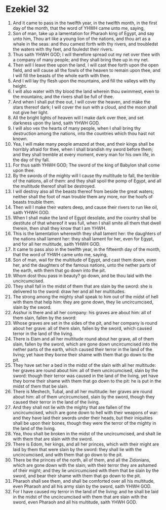 ﻿# Ezekiel  32
1. And it came to pass in the twelfth year, in the twelfth month, in the first day of the month, that the word of YHWH came unto me, saying, 
2. Son of man, take up a lamentation for Pharaoh king of Egypt, and say unto him, Thou art like a young lion of the nations, and thou art as a whale in the seas: and thou camest forth with thy rivers, and troubledst the waters with thy feet, and fouledst their rivers. 
3. Thus saith YHWH GOD; I will therefore spread out my net over thee with a company of many people; and they shall bring thee up in my net. 
4. Then will I leave thee upon the land, I will cast thee forth upon the open field, and will cause all the fowls of the heaven to remain upon thee, and I will fill the beasts of the whole earth with thee. 
5. And I will lay thy flesh upon the mountains, and fill the valleys with thy height. 
6. I will also water with thy blood the land wherein thou swimmest, even to the mountains; and the rivers shall be full of thee. 
7. And when I shall put thee out, I will cover the heaven, and make the stars thereof dark; I will cover the sun with a cloud, and the moon shall not give her light. 
8. All the bright lights of heaven will I make dark over thee, and set darkness upon thy land, saith YHWH GOD. 
9. I will also vex the hearts of many people, when I shall bring thy destruction among the nations, into the countries which thou hast not known. 
10. Yea, I will make many people amazed at thee, and their kings shall be horribly afraid for thee, when I shall brandish my sword before them; and they shall tremble at every moment, every man for his own life, in the day of thy fall. 
11.  For thus saith YHWH GOD; The sword of the king of Babylon shall come upon thee. 
12. By the swords of the mighty will I cause thy multitude to fall, the terrible of the nations, all of them: and they shall spoil the pomp of Egypt, and all the multitude thereof shall be destroyed. 
13. I will destroy also all the beasts thereof from beside the great waters; neither shall the foot of man trouble them any more, nor the hoofs of beasts trouble them. 
14. Then will I make their waters deep, and cause their rivers to run like oil, saith YHWH GOD. 
15. When I shall make the land of Egypt desolate, and the country shall be destitute of that whereof it was full, when I shall smite all them that dwell therein, then shall they know that I am YHWH. 
16. This is the lamentation wherewith they shall lament her: the daughters of the nations shall lament her: they shall lament for her, even for Egypt, and for all her multitude, saith YHWH GOD. 
17.  It came to pass also in the twelfth year, in the fifteenth day of the month, that the word of YHWH came unto me, saying, 
18. Son of man, wail for the multitude of Egypt, and cast them down, even her, and the daughters of the famous nations, unto the nether parts of the earth, with them that go down into the pit. 
19. Whom dost thou pass in beauty? go down, and be thou laid with the uncircumcised. 
20. They shall fall in the midst of them that are slain by the sword: she is delivered to the sword: draw her and all her multitudes. 
21. The strong among the mighty shall speak to him out of the midst of hell with them that help him: they are gone down, they lie uncircumcised, slain by the sword. 
22. Asshur is there and all her company: his graves are about him: all of them slain, fallen by the sword: 
23. Whose graves are set in the sides of the pit, and her company is round about her grave: all of them slain, fallen by the sword, which caused terror in the land of the living. 
24. There is Elam and all her multitude round about her grave, all of them slain, fallen by the sword, which are gone down uncircumcised into the nether parts of the earth, which caused their terror in the land of the living; yet have they borne their shame with them that go down to the pit. 
25. They have set her a bed in the midst of the slain with all her multitude: her graves are round about him: all of them uncircumcised, slain by the sword: though their terror was caused in the land of the living, yet have they borne their shame with them that go down to the pit: he is put in the midst of them that be slain. 
26. There is Meshech, Tubal, and all her multitude: her graves are round about him: all of them uncircumcised, slain by the sword, though they caused their terror in the land of the living. 
27. And they shall not lie with the mighty that are fallen of the uncircumcised, which are gone down to hell with their weapons of war: and they have laid their swords under their heads, but their iniquities shall be upon their bones, though they were the terror of the mighty in the land of the living. 
28. Yea, thou shalt be broken in the midst of the uncircumcised, and shalt lie with them that are slain with the sword. 
29. There is Edom, her kings, and all her princes, which with their might are laid by them that were slain by the sword: they shall lie with the uncircumcised, and with them that go down to the pit. 
30. There be the princes of the north, all of them, and all the Zidonians, which are gone down with the slain; with their terror they are ashamed of their might; and they lie uncircumcised with them that be slain by the sword, and bear their shame with them that go down to the pit. 
31. Pharaoh shall see them, and shall be comforted over all his multitude, even Pharaoh and all his army slain by the sword, saith YHWH GOD. 
32. For I have caused my terror in the land of the living: and he shall be laid in the midst of the uncircumcised with them that are slain with the sword, even Pharaoh and all his multitude, saith YHWH GOD. 

